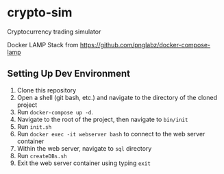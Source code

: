 # crypto-sim
Cryptocurrency trading simulator

Docker LAMP Stack from https://github.com/pnglabz/docker-compose-lamp

## Setting Up Dev Environment

1. Clone this repository
2. Open a shell (git bash, etc.) and navigate to the directory of the cloned project
3. Run `docker-compose up -d`.
4. Navigate to the root of the project, then navigate to `bin/init`
5. Run `init.sh`
6. Run `docker exec -it webserver bash` to connect to the web server container
7. Within the web server, navigate to `sql` directory
8. Run `createDBs.sh`
9. Exit the web server container using typing `exit`